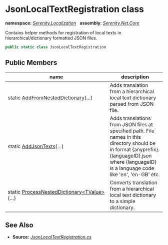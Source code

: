 # JsonLocalTextRegistration class
**namespace:** *[Serenity.Localization](../README.md#serenity.localization-namespace)*   **assembly**: *[Serenity.Net.Core](../README.md)*

Contains helper methods for registration of local texts in hierarchical/dictionary formatted JSON files.

```csharp
public static class JsonLocalTextRegistration
```

## Public Members

| name | description |
| --- | --- |
| static [AddFromNestedDictionary](JsonLocalTextRegistration/AddFromNestedDictionary.md)(…) | Adds translation from a hierarchical local text dictionary parsed from JSON file. |
| static [AddJsonTexts](JsonLocalTextRegistration/AddJsonTexts.md)(…) | Adds translations from JSON files at specified path. File names in this directory should be in format {anyprefix}.{languageID}.json where {languageID} is a language code like 'en', 'en-GB' etc. |
| static [ProcessNestedDictionary&lt;TValue&gt;](JsonLocalTextRegistration/ProcessNestedDictionary.md)(…) | Converts translation from a hierarchical local text dictionary to a simple dictionary. |

## See Also

* **Source:** *[JsonLocalTextRegistration.cs](https://github.com/serenity-is/Serenity/blob/master/src/Serenity.Net.Core/Localization/JsonLocalTextRegistration.cs)*